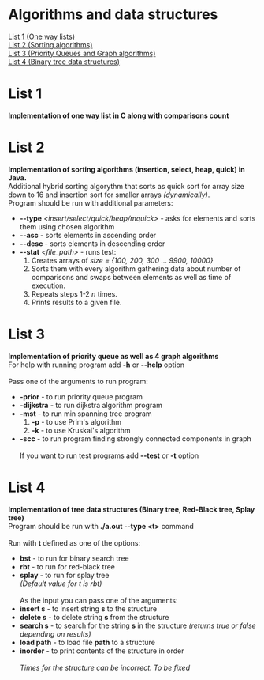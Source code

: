 # Algorithms and data structures

[List 1 (One way lists)](README.md#list-1)\
[List 2 (Sorting algorithms)](README.md#list-2)\
[List 3 (Priority Queues and Graph algorithms)](README.md#list-3)\
[List 4 (Binary tree data structures)](README.md#list-4)

# List 1 
**Implementation of one way list in C along with comparisons count**

# List 2 
**Implementation of sorting algorithms (insertion, select, heap, quick) in Java.**\
Additional hybrid sorting algorythm that sorts as quick sort for array size down to 16 and insertion sort for smaller arrays *(dynamically)*.\
Program should be run with additional parameters:
* **--type** *<insert/select/quick/heap/mquick>* - asks for elements and sorts them using chosen algorithm
* **--asc** - sorts elements in ascending order
* **--desc** - sorts elements in descending order
* **--stat** *<file_path> <n>* - runs test: 
    1. Creates arrays of *size = {100, 200, 300 ... 9900, 10000}*
    2. Sorts them with every algorithm gathering data about number of comparisons and swaps between elements as well as time of execution. 
    3. Repeats steps 1-2 *n* times.
    4. Prints results to a given file.
   
# List 3
**Implementation of priority queue as well as 4 graph algorithms**\
For help with running program add **-h** or **--help** option\
\
Pass one of the arguments to run program:
* **-prior** - to run priority queue program
* **-dijkstra** - to run dijkstra algorithm program
* **-mst** - to run min spanning tree program
    1. **-p** - to use Prim's algorithm
    2. **-k** - to use Kruskal's algorithm
* **-scc** - to run program finding strongly connected components in graph\
\
If you want to run test programs add **--test** or **-t** option

# List 4
**Implementation of tree data structures (Binary tree, Red-Black tree, Splay tree)**\
Program should be run with **./a.out --type \<t>** command\
\
Run with **t** defined as one of the options:
* **bst** - to run for binary search tree
* **rbt** - to run for red-black tree
* **splay** - to run for splay tree
\
*(Default value for t is rbt)*
\
\
As the input you can pass one of the arguments:
* **insert s** - to insert string **s** to the structure
* **delete s** - to delete string **s** from the structure
* **search s** - to search for the string **s** in the structure *(returns true or false depending on results)*
* **load path** - to load file **path** to a structure
* **inorder** - to print contents of the structure in order
\
\
*Times for the structure can be incorrect. To be fixed*
